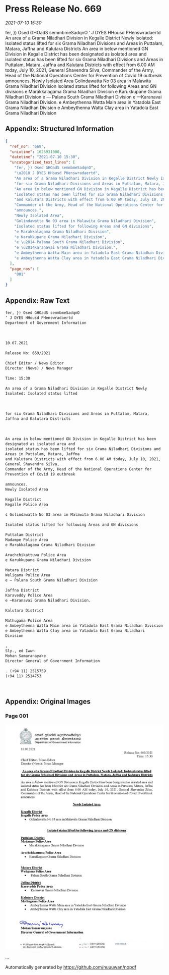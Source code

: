 
# Press Release No. 669
*2021-07-10 15:30*


fer, }) Osed GHOadS semmbmeSadqnO
‘ J DYES HHousd PHenswradaertd
An area of a Grama Niladhari Division in Kegalle District Newly Isolated: Isolated status lifted
for six Grama Niladhari Divisions and Areas in Puttalam, Matara, Jaffna and Kalutara Districts
An area in below mentioned GN Division in Kegalle District has been designated as isolated area and
isolated status has been lifted for six Grama Niladhari Divisions and Areas in Puttalam, Matara, Jaffna
and Kalutara Districts with effect from 6.00 AM today, July 10, 2021, General Shavendra Silva,
Commander of the Army, Head of the National Operations Center for Prevention of Covid 19 outbreak
amnounces.
Newly Isolated Area
Golindawatta No 03 area in Malawita Grama Niladhari Division
Isolated status lifted for following Areas and GN divisions
e Marakkalagama Grama Niladhari Division
e Karukkupane Grama Niladhari Division
e — Palana South Grama Niladhari Division
e —Karanavai Grama Niladhari Division.
e Ambeythenna Watta Main area in Yatadola East Grama Niladhan Division
e Ambeythenna Watta Clay area in Yatadola East Grama Niladhari Division

## Appendix: Structured Information
```json
{
  "ref_no": "669",
  "unixtime": 1625931000,
  "datetime": "2021-07-10 15:30",
  "uncategorized_text_lines": [
    "fer, }) Osed GHOadS semmbmeSadqnO",
    "\u2018 J DYES HHousd PHenswradaertd",
    "An area of a Grama Niladhari Division in Kegalle District Newly Isolated: Isolated status lifted",
    "for six Grama Niladhari Divisions and Areas in Puttalam, Matara, Jaffna and Kalutara Districts",
    "An area in below mentioned GN Division in Kegalle District has been designated as isolated area and",
    "isolated status has been lifted for six Grama Niladhari Divisions and Areas in Puttalam, Matara, Jaffna",
    "and Kalutara Districts with effect from 6.00 AM today, July 10, 2021, General Shavendra Silva,",
    "Commander of the Army, Head of the National Operations Center for Prevention of Covid 19 outbreak",
    "amnounces.",
    "Newly Isolated Area",
    "Golindawatta No 03 area in Malawita Grama Niladhari Division",
    "Isolated status lifted for following Areas and GN divisions",
    "e Marakkalagama Grama Niladhari Division",
    "e Karukkupane Grama Niladhari Division",
    "e \u2014 Palana South Grama Niladhari Division",
    "e \u2014Karanavai Grama Niladhari Division.",
    "e Ambeythenna Watta Main area in Yatadola East Grama Niladhan Division",
    "e Ambeythenna Watta Clay area in Yatadola East Grama Niladhari Division"
  ],
  "page_nos": [
    "001"
  ]
}
```

## Appendix: Raw Text
```text
fer, }) Osed GHOadS semmbmeSadqnO
‘ J DYES HHousd PHenswradaertd
Department of Government Information

 

10.07.2021

Release No: 669/2021

Chief Editor / News Editor
Director (News) / News Manager

Time: 15:30

An area of a Grama Niladhari Division in Kegalle District Newly Isolated: Isolated status lifted

 

for six Grama Niladhari Divisions and Areas in Puttalam, Matara, Jaffna and Kalutara Districts

 

An area in below mentioned GN Division in Kegalle District has been designated as isolated area and
isolated status has been lifted for six Grama Niladhari Divisions and Areas in Puttalam, Matara, Jaffna
and Kalutara Districts with effect from 6.00 AM today, July 10, 2021, General Shavendra Silva,
Commander of the Army, Head of the National Operations Center for Prevention of Covid 19 outbreak

amnounces.
Newly Isolated Area

Kegalle District
Kegalle Police Area

¢ Golindawatta No 03 area in Malawita Grama Niladhari Division

Isolated status lifted for following Areas and GN divisions

Puttalam District
Madampe Police Area
e Marakkalagama Grama Niladhari Division

Arachchikattuwa Police Area
e Karukkupane Grama Niladhari Division

Matara District
Weligama Police Area
e — Palana South Grama Niladhari Division

Jaffna District
Karaveddy Police Area
e —Karanavai Grama Niladhari Division.

Kalutara District

Mathugama Police Area
e Ambeythenna Watta Main area in Yatadola East Grama Niladhan Division
e Ambeythenna Watta Clay area in Yatadola East Grama Niladhari Division

,
Sly., ed Iwwn
Mohan Samaranayake
Director General of Government Information

. (+94 11) 2515759
(+94 11) 2514753

 

```

## Appendix: Original Images

### Page 001

![page_no](https://raw.githubusercontent.com/nuuuwan/nopdf_data/main/nopdf.dgigovlk.ref669.page001.jpeg)
        

...

Automatically generated by https://github.com/nuuuwan/nopdf

    
    